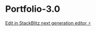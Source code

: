 # Portfolio-3.0

[Edit in StackBlitz next generation editor ⚡️](https://stackblitz.com/~/github.com/EgalJ/Portfolio-3.0)